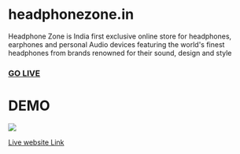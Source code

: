# headphonezone.in

<p>
Headphone Zone is India first exclusive online store for headphones, earphones and personal Audio devices featuring the world's finest headphones from brands renowned for their sound, design and style


</p>

<a href="unique-sprite-5a80fe.netlify.app/"><h3>GO LIVE</h3></a>
<h1>  DEMO </h1>

<img src="https://github.com/deepaksahu3698/headphonezone.in/blob/main/headphonecomp.gif">

<a href="https://unique-sprite-5a80fe.netlify.app/" target="_blanck">Live website Link</a>
